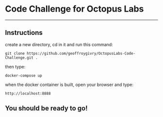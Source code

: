 # Code Challenge for Octopus Labs
-----

## Instructions
create a new directory, cd in it 
and run this command:
```
git clone https://github.com/geoffroygivry/OctopusLabs-Code-Challenge.git .
```
then type:
```
docker-compose up
```
when the docker container is built, open your browser and type:
```
http://localhost:8888
```
You should be ready to go! 
-----
